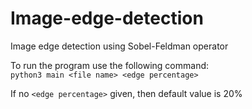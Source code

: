 # Image-edge-detection
Image edge detection using Sobel-Feldman operator

To run the program use the following command:  
`python3 main <file name> <edge percentage>`  

If no `<edge percentage>` given, then default value is 20\%

